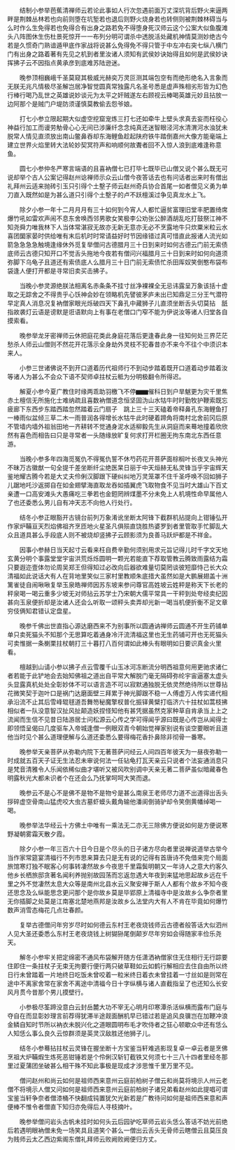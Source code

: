 <!-- { "loadSidebar": true } -->
　　结制小参举芭蕉清禅师云若论此事如人行次忽遇前面万丈深坑背后野火来逼两畔是荆棘丛林若也向前则堕在坑堑若也退后则野火烧身若也转侧则被荆棘林碍当与么时作么生免得若也免得合有出身之路若免不得堕身死汉师云这个公案大似鱼腹滩头八阵图休生伤杜景死惊开一一布列分明可谓杀中透脱活处藏机神情莫测妙绝古今若是久惯奇门熟谙遁甲底作家战将说甚么免得免不得只管于中左冲右突七纵八横门门有出身之路着著有先见之机到者里汝诸人须知有武侯妙诀始得且如何是武侯妙诀挥拂子云不因指点黄承彦到底难苏陆逊迷。

　　晚参顶相巍峨千圣莫窥其极威光赫奕万灵叵测其端包空有而绝形绝名入言象而无朕无兆凡情极尽圣解岂居净智觉圆真常独露凡名圣号悉是虚声殊相劣形皆为幻色行棒行喝乃乱世之英雄说妙谈元为太平之奸贼遂左右顾视云棒喝英雄元妙且拈放一边阿那个是贼门户堤防须谨慎莫教偷去怨爷娘。

　　打七小参立限起期大似虚空挖窟宠炼三打七还如牵牛上壁头求真去妄而枉役心神益行加工而谩劳觔骨心心无间已涉廉纤念念纯真还迷智眼泾河水清渭河水浊犹未脱常人情见直须放出南山鳖鼻吞却东海鲤鱼趁起陕府铁牛踏倒嘉州大像方能毫端上建立世界火焰里转大法轮妙契冥符声和响顺何故聻者回不入惊人浪到底难逢称意鱼。

　　圆七小参仲冬严寒言端语的且喜衲僧七已打毕七既毕已山僧又说个甚么既无可说却举个古人公案记得赵州谂禅师示众云山僧今夜答话去也有问话者出来时有僧出礼拜州云适来抛砖引玉只引得个土墼子师云赵州奇兵协合首尾一如者僧见义勇为单刀直入既然如是为甚么道只引得个土墼子的卢不跃檀溪过争见真龙水上飞。

　　除夕小参一年十二月月月有三十如何到今宵人人都忙逼贫富理旧堂丰肥置绮席爆竹吼如雷欢声闹不息东舍唤西邻男歌女笑极李公劝张公醉酒胡乱吃打鼓祭江神不知尧舜力唯我林下人当体常湛寂无故亦无新无意亦无必不烹露地牛只炊粟米粒云水喜团圞家晏时供给唯有末后机时时常请益好时节因缘错过真可惜直此报诸人流光如箭急急急急触境逢缘休外觅复举僧问古德腊月三十日到来时如何古德云门前无索债底师云古德只知开口不觉舌头拖地今夜若有僧问兴福腊月三十日到来时如何向道须弥脚下乌龟子且道还有索债底人么腊月三十日门前无索债忙杀田厍奴笑倒憨布袋布袋逢人便打开都是寻常旧卖买击拂子。

　　当晚小参灵源绝朕法相离名赤条条不挂寸丝净裸裸全无忌讳露呈万象该括十虚取之无踪舍之不得贵乎心饫神会妙在领略机先譬彼茅庐未出已知鼎足三分王气潜符早定真人消息况复衲僧家眼光烁破四天下鼻孔中藏狮子儿直须坐断舌头切莫拈　舐指故袭灯云语是谤默是诳语默向上有事在老僧口门窄不能为伊说汝等诸人归堂各自摸索看。

　　晚参举龙牙密禅师云休把庭花类此身庭花落后更逢春此身一往知何处三界茫茫愁杀人师云山僧则不然花开花落示全身劫外灵枝不犯春昔亦不来今不往个中须识本来人。

　　小参三世诸佛说不到开口道着历代祖师行不到动步踏着既开口道着动步踏着汝等诸人为甚么不会众下语不契师卓拄杖云秪为分明极翻令所得迟。

　　解夏小参今夏广教住时缘两乖助羽檄飞不停▆▆催科日到户旱魃更为灾千里焦赤土檀信无所施化士难纳疏且喜数衲僧道念恒坚固沩山水牯牛时时勤牧护鞭索既忘疲廊下东西步东踏西踏忽然踏着云门扇子　跳上三十三天磕着帝释鼻孔东海鲤鱼打一棒雨似盆倾三草二木一雨普润各得增长水牯牛此时硬着蹄角将南村北舍前冈后原不管墙内墙外祖翁田地一齐耕转不觉通身泥水适柳毅先生从洞庭而来蓦地撞着欣欣然有喜色而相告曰只是寻常者一头随缘放旷复何求打开栏圈无拘东南北东西任意游。

　　当晚小参多年四海觅冤仇不得冤仇誓不休芍药花开菩萨面棕榈叶长夜叉头神光不昧万古徽猷一句全提千差坐断纤尘绝医杲日丽于中天烜赫无私灵锋当乎宇宙辉天鉴地耀古腾今若是大丈夫伶俐汉脚跟下硬纠纠地万灵笼罩不住千圣呼唤不回如狮子儿踞地吒沙返掷自在如金翅擘海直取龙吞如插翼虎飞取物食不见当时大雄山下百丈亲遭一口高安滩头大愚痛吃三拳若也金鋀罔辨煤墨不分未免上人机境性命早属他人了也还委悉么男儿自有冲天志不向他人行处行。

　　结冬小参正眼豁开古镜台前列万象淆讹坐断太阿锋下截群机拈提向上钳锤弘开作家炉鞴亘天烈焰佛祖齐烹匝地火星圣凡俱殒直饶胜热婆罗到者里管取手忙脚乱大众且道具甚么手段底人则不被烧却竖拂子云顾影须为良善马跃炉都是不祥金。

　　因事小参赫日当天起寸云看来枉自费辛勤何须别用求元旨记得儿时千字文天地玄黄分明个事露堂堂宇宙洪荒烁烁圆明一颗光若能直下荐取管教云腾致雨露结为霜只要遐迩壹体勿论周吴郑王但得知过必改向后器欲难量切莫罔谈彼短靡恃己长大众清福如此说话大有人在背地里笑似三家村里教顺朱底措大虽然如是大鹏展翅盖十洲篱雀徒自闹啾啾复举玉泉皓禅师因苏东坡来参问尊官高姓坡云姓秤是称天下长老的秤泉喝一喝云重多少坡无对师拈云苏学士乃宋朝大儒平常具一干秤到处夸经卖纪因甚向玉泉便折却是汝诸人还会么听取一颂秤头卖弄却光新一喝当机便折衡不足文章穷伎俩知君错认定盘星。

　　晚参千佛出世直指心源达磨西来不为别事所以圆通讷禅师云圆通不开生药铺单单只卖死猫头不知那个无思算吃着通身冷汗流清福这里也无生药铺可开也无死猫头可卖惟据一条楋栗拄杖朝打三十暮打八百何谓如此棒头有眼明如日要识真金火里看。

　　檀越到山请小参以拂子点云雪覆千山玉冰河冻断流分明西祖意何用更驰求诸仁者若能于此铲地会去始知佛祖之道出自平常大解脱门毫无隔碍弥纶宇宙逼塞太虚头头显露真机处处全彰妙体不可以语言造不可以寂默通独脱无依灵然绝待所以世尊拈花微笑契于迦叶口是祸门达磨面壁三拜累于神光脚跟不稳一人傅虚万人传实递代相承沿流不止其后雪峰辊毬道吾舞笏秘魔擎杈普化振铎黄檗打临济六十拄杖如蒿枝拂相似者一队没意智汉扯风扯颠造妖捏怪知他有甚凭据虽然克家种草自肯承当上上之流闻而生信不见昔日陆游居士问松源云心传之学可得闻乎源曰既是心传岂从闻得士即领悟呈偈曰几度驱车入帝城逢僧一例眼双青今朝始觉禅家别说有谈空要眼听且道他当时见个甚么道理便解与么道还委悉么要得梅花香扑鼻除非彻骨一番寒。

　　晚参举天亲菩萨从弥勒内院下无著菩萨问经云人间四百年彼天为一昼夜弥勒一时成就五百天子证无生法忍未审说何法一任钻龟打瓦天亲云只说者个法妄通消息只是梵音清雅令人乐闻依稀似曲才堪听又被风吹别调中天亲无著二菩萨虽似暗藏春色明露秋光大都未识者个在还会么乃抚掌呵呵大笑而退。

　　晚参云不是心不是佛不是物不是物兮是甚么南泉王老师尽力道不出道得出舌头拶碎虚空骨南山猛虎咬大虫古墓虾蟆头戴角输他潘阆倒骑驴却令笑倒黄幡绰喝一喝。

　　晚参举法华经云十方佛土中唯有一乘法无二亦无三除佛方便说如何是方便说寒野凝朝雾霜天散夕霞。

　　除夕小参一年三百六十日今日是个尽头的日子诸方尽向者里说禅说道举古举今当作家常筵宴清福行不列市思来算去只是无有说的记得有首唐诗不免借来完个局面旅馆寒灯独不眠客心何事转凄然故乡今夜思千里霜鬓明朝又一年诗人之意大约客久他乡长栖旅邸贪著名闻利养抛别故园荡而忘返忽遇大年夜到来猛地思起故乡远在千里之外不觉凄然太息大众等是南州北县水云义聚安禅于斯人人都有个故乡不知今夜还思念及么纵能思念更问那个是你故乡莫是毕郢原上清福寺中是汝故乡么争奈者里无你插脚之处莫是江南塞北楚地燕邦是汝故乡么法堂内大有人不肯在毕竟如何爆竹数声消雪态梅花几点壮春颜。

　　复举古德僧问年穷岁尽时如何德云东村王老夜烧钱师云古德者般答话大似泗州人见大圣还委悉么东村王老夜烧钱上树猢狲尾倒颠岁尽年穷如会得随家丰俭乐尧天。

　　解冬小参牢关把定绵密不通风布袋解开随方任潇洒衲僧家住无住相行无行踪要住即住一条拄杖子无束无拘要行便行两只破草鞋如云如鹤行解相应去住自由所以终日行未曾踏着一片地终日吃饭未曾咬着一粒米终日着衣未曾挂着一寸丝如是则常在途中不离家舍常在家舍不离途中清福今日十字纵横与诸人直截指呈了也还知么长安风月贯今昔那个男儿摸壁行。

　　小参极尽筌蹄没意白云封岳麓大功不宰无心明月印寒潭杀活纵横而露布门庭与夺自在而显彰妙理言前荐得犹滞半途觌面酬机早已错过若是追风良骥岂在加鞭冲浪金鳞自知时节所以衲衣未脱兴化之道眼圆明布毛才吹侍者之狂心顿歇众中还有恁么人知恁么事么良久云惊群须是英灵汉敌胜还他狮子儿。

　　结冬小参蓦拈拄杖云灵锋在握坐断十方宝鉴当轩难逃影现复卓一卓云者是烹佛烹祖大炉鞴煆生炼死恶钳锤若是个伶俐汉斩钉截铁又何须七十三八十四者里经冬那里过夏蒲团坐破甚么相干殊不知此事极是现成才涉思惟千里万里不见。

　　僧问赵州和尚云如何是祖师西来意州云庭前柏树子僧云和尚莫将境示人州云老僧不将境示人僧又问如何是祖师西来意州云庭前柏树子诸兄弟看赵州如此提唱可谓宝鉴当轩争奈者僧漆桶不快翻成钝置犹欠光新若是广教待问如何是祖师西来意和声便棒不惟令者僧直下知归亦免得后人寻枝摘叶。

　　晚参举僧问岩头古帆未挂时如何头云后园驴吃草师云岩头恁么答话不妨光前绝后若遇明眼衲僧未免一场笑具且道笑个甚么一僧出云舌头无骨师云瞎僧云且莫压良为贱师云太乙西边紫阁东僧礼拜师云败阙败阙便归方丈。

